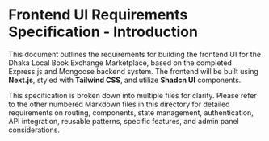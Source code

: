# Frontend UI Requirements Specification - Introduction

This document outlines the requirements for building the frontend UI for the Dhaka Local Book Exchange Marketplace, based on the completed Express.js and Mongoose backend system. The frontend will be built using **Next.js**, styled with **Tailwind CSS**, and utilize **Shadcn UI** components.

This specification is broken down into multiple files for clarity. Please refer to the other numbered Markdown files in this directory for detailed requirements on routing, components, state management, authentication, API integration, reusable patterns, specific features, and admin panel considerations.
